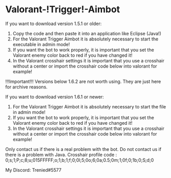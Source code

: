 # Valorant-!Trigger!-Aimbot

If you want to download version 1.5.1 or older:
1. Copy the code and then paste it into an application like Eclipse (Java!)
2. For the Valorant Trigger Aimbot it is absolutely necessary to start the executable in admin mode!
3. If you want the bot to work properly, it is important that you set the Valorant enemy color back to red if you have changed it!
4. In the Valorant crosshair settings it is important that you use a crosshair without a center or import the crosshair code below into valorant for example!

!!!Important!!! Versions below 1.6.2 are not worth using. They are just here for archive reasons.

If you want to download version 1.6.1 or newer:
1. For the Valorant Trigger Aimbot it is absolutely necessary to start the file in admin mode!
2. If you want the bot to work properly, it is important that you set the Valorant enemy color back to red if you have changed it!
3. In the Valorant crosshair settings it is important that you use a crosshair without a center or import the crosshair code below into valorant for example!

Only contact us if there is a real problem with the bot. Do not contact us if there is a problem with Java.
Crosshair profile code : 0;s;1;P;c;8;u;015FFFFF;o;1;b;1;f;0;0l;5;0o;6;0a;0.5;0m;1;0f;0;1b;0;S;d;0

My Discord: Trenied#5577
